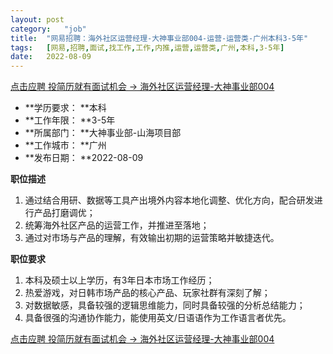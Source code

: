```yaml
---
layout:	post
category:	"job"
title:	"网易招聘：海外社区运营经理-大神事业部004-运营-运营类-广州本科3-5年"
tags:	[网易,招聘,面试,找工作,工作,内推,运营,运营类,广州,本科,3-5年]
date:	2022-08-09
---
```


[点击应聘 投简历就有面试机会 -> 海外社区运营经理-大神事业部004](http://mobile.bole.netease.com/bole/boleDetail?id=41911&employeeId=346f03c3cda5f04c&key=all)



- **学历要求： **本科
- **工作年限： **3-5年
- **所属部门： **大神事业部-山海项目部
- **工作城市： **广州
- **发布日期： **2022-08-09



**职位描述**
1. 通过结合用研、数据等工具产出境外内容本地化调整、优化方向，配合研发进行产品打磨调优；
2. 统筹海外社区产品的运营工作，并推进至落地；
3. 通过对市场与产品的理解，有效输出初期的运营策略并敏捷迭代。



**职位要求**
1. 本科及硕士以上学历，有3年日本市场工作经历； 
2. 热爱游戏，对日韩市场产品的核心产品、玩家社群有深刻了解；
3. 对数据敏感，具备较强的逻辑思维能力，同时具备较强的分析总结能力； 
4. 具备很强的沟通协作能力，能使用英文/日语语作为工作语言者优先。



[点击应聘 投简历就有面试机会 -> 海外社区运营经理-大神事业部004](http://mobile.bole.netease.com/bole/boleDetail?id=41911&employeeId=346f03c3cda5f04c&key=all)